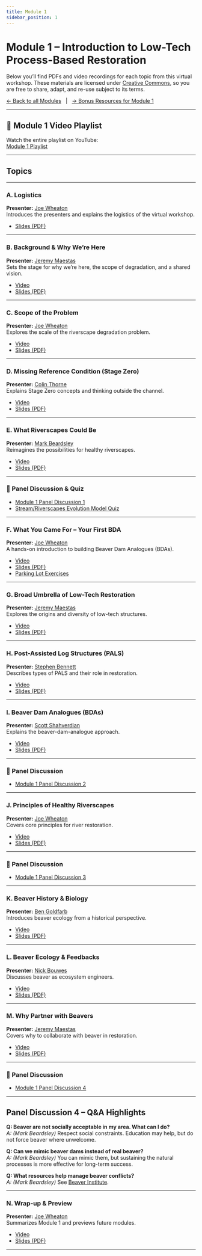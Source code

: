 ```yaml
---
title: Module 1
sidebar_position: 1
---
```


# Module 1 – Introduction to Low-Tech Process-Based Restoration

Below you’ll find PDFs and video recordings for each topic from this virtual workshop. These materials are licensed under [Creative Commons](https://creativecommons.org/), so you are free to share, adapt, and re-use subject to its terms.

[← Back to all Modules](/resources/Topics/) &nbsp; | &nbsp; [→ Bonus Resources for Module 1](/resources/Topics/01_Overview/)

---

## 🎥 Module 1 Video Playlist

Watch the entire playlist on YouTube:  
[Module 1 Playlist](https://www.youtube.com/playlist?list=PLjhZYBVnXmga114fdPTOzh60t8lDUm_Mi)

---

## Topics

---

### A. Logistics

**Presenter:** [Joe Wheaton](/workshops/2020/SGI/#instruction-team)  
Introduces the presenters and explains the logistics of the virtual workshop.

- [Slides (PDF)](https://s3-us-west-2.amazonaws.com/etalweb.joewheaton.org/RestorationConsortium/Workshops/2020/SGI/Materials/Moudle1/01_A_Logistics.pdf)

---

### B. Background & Why We’re Here

**Presenter:** [Jeremy Maestas](/workshops/2020/SGI/#instruction-team)  
Sets the stage for why we’re here, the scope of degradation, and a shared vision.

- [Video](https://www.youtube.com/watch?v=pTGj84HeDvg)  
- [Slides (PDF)](https://s3-us-west-2.amazonaws.com/etalweb.joewheaton.org/RestorationConsortium/Workshops/2020/SGI/Materials/Moudle1/01_B_LowTech_Background%26Purpose.pdf)

---

### C. Scope of the Problem

**Presenter:** [Joe Wheaton](/workshops/2020/SGI/#instruction-team)  
Explores the scale of the riverscape degradation problem.

- [Video](https://www.youtube.com/watch?v=GnM52tj1BbI)  
- [Slides (PDF)](https://s3-us-west-2.amazonaws.com/etalweb.joewheaton.org/RestorationConsortium/Workshops/2020/SGI/Materials/Moudle1/01_C_LowTech_ScopeNeed.pdf)

---

### D. Missing Reference Condition (Stage Zero)

**Presenter:** [Colin Thorne](/workshops/2020/SGI/#instruction-team)  
Explains Stage Zero concepts and thinking outside the channel.

- [Video](https://www.youtube.com/watch?v=lSMl-8Mh0Iw)  
- [Slides (PDF)](https://s3-us-west-2.amazonaws.com/etalweb.joewheaton.org/RestorationConsortium/Workshops/2020/SGI/Materials/Moudle1/01_D_Missing_ReferenceCondition_print.pdf)

---

### E. What Riverscapes Could Be

**Presenter:** [Mark Beardsley](/workshops/2020/SGI/#instruction-team)  
Reimagines the possibilities for healthy riverscapes.

- [Video](https://www.youtube.com/watch?v=nMGmkIl6gVI)  
- [Slides (PDF)](https://s3-us-west-2.amazonaws.com/etalweb.joewheaton.org/RestorationConsortium/Workshops/2020/SGI/Materials/Moudle1/01_E_WhatRiverscapesCouldBepdf.pdf)

---

### 🎤 Panel Discussion & Quiz

- [Module 1 Panel Discussion 1](https://youtu.be/rGe5W8-PwlM)  
- [Stream/Riverscapes Evolution Model Quiz](/resources/Topics/01_Overview/sem)

---

### F. What You Came For – Your First BDA

**Presenter:** [Joe Wheaton](/workshops/2020/SGI/#instruction-team)  
A hands-on introduction to building Beaver Dam Analogues (BDAs).

- [Video](https://www.youtube.com/watch?v=WMVk1aiINW8)  
- [Slides (PDF)](https://s3-us-west-2.amazonaws.com/etalweb.joewheaton.org/RestorationConsortium/Workshops/2020/SGI/Materials/Moudle1/01_F_ParkingLotBDA.pdf)  
- [Parking Lot Exercises](/resources/Topics/01_Overview/parkinglot)

---

### G. Broad Umbrella of Low-Tech Restoration

**Presenter:** [Jeremy Maestas](/workshops/2020/SGI/#instruction-team)  
Explores the origins and diversity of low-tech structures.

- [Video](https://www.youtube.com/watch?v=x4LogsoQEn0)  
- [Slides (PDF)](https://s3-us-west-2.amazonaws.com/etalweb.joewheaton.org/RestorationConsortium/Workshops/2020/SGI/Materials/Moudle1/01_G_LowTechApproaches_Overview.pdf)

---

### H. Post-Assisted Log Structures (PALS)

**Presenter:** [Stephen Bennett](/workshops/2020/SGI/#instruction-team)  
Describes types of PALS and their role in restoration.

- [Video](https://www.youtube.com/watch?v=uMuV7xfXoTw)  
- [Slides (PDF)](https://s3-us-west-2.amazonaws.com/etalweb.joewheaton.org/RestorationConsortium/Workshops/2020/SGI/Materials/Moudle1/01_H_LowTechApproaches_PALS.pdf)

---

### I. Beaver Dam Analogues (BDAs)

**Presenter:** [Scott Shahverdian](/workshops/2020/SGI/#instruction-team)  
Explains the beaver-dam-analogue approach.

- [Video](https://www.youtube.com/watch?v=kMo9V32Gv3o)  
- [Slides (PDF)](https://s3-us-west-2.amazonaws.com/etalweb.joewheaton.org/RestorationConsortium/Workshops/2020/SGI/Materials/Moudle1/01_I_LowTechApproaches_BDAS.pdf)

---

### 🎤 Panel Discussion

- [Module 1 Panel Discussion 2](https://youtu.be/Zd8jjMyIMsY)

---

### J. Principles of Healthy Riverscapes

**Presenter:** [Joe Wheaton](/workshops/2020/SGI/#instruction-team)  
Covers core principles for river restoration.

- [Video](https://www.youtube.com/watch?v=v5gZQDEXlxQ)  
- [Slides (PDF)](https://s3-us-west-2.amazonaws.com/etalweb.joewheaton.org/RestorationConsortium/Workshops/2020/SGI/Materials/Moudle1/01_J_Principles.pdf)

---

### 🎤 Panel Discussion

- [Module 1 Panel Discussion 3](https://youtu.be/ArJ2SuiCyyo)

---

### K. Beaver History & Biology

**Presenter:** [Ben Goldfarb](/workshops/2020/SGI/#instruction-team)  
Introduces beaver ecology from a historical perspective.

- [Video](https://www.youtube.com/watch?v=nl7_zi2844g)  
- [Slides (PDF)](https://s3-us-west-2.amazonaws.com/etalweb.joewheaton.org/RestorationConsortium/Workshops/2020/SGI/Materials/Moudle1/01_K_Beaver_Goldfarb.pdf)

---

### L. Beaver Ecology & Feedbacks

**Presenter:** [Nick Bouwes](/workshops/2020/SGI/#instruction-team)  
Discusses beaver as ecosystem engineers.

- [Video](https://www.youtube.com/watch?v=lwd7syUKh4c)  
- [Slides (PDF)](https://s3-us-west-2.amazonaws.com/etalweb.joewheaton.org/RestorationConsortium/Workshops/2020/SGI/Materials/Moudle1/01_L_Beaver.pdf)

---

### M. Why Partner with Beavers

**Presenter:** [Jeremy Maestas](/workshops/2020/SGI/#instruction-team)  
Covers why to collaborate with beaver in restoration.

- [Video](https://www.youtube.com/watch?v=v8_EU3ZVH6A)  
- [Slides (PDF)](https://s3-us-west-2.amazonaws.com/etalweb.joewheaton.org/RestorationConsortium/Workshops/2020/SGI/Materials/Moudle1/01_M_Beaver_WrapUp.pdf)

---

### 🎤 Panel Discussion

- [Module 1 Panel Discussion 4](https://youtu.be/nxDTnL56Ass)

---

## Panel Discussion 4 – Q&A Highlights

**Q: Beaver are not socially acceptable in my area. What can I do?**  
*A: (Mark Beardsley)* Respect social constraints. Education may help, but do not force beaver where unwelcome.

**Q: Can we mimic beaver dams instead of real beaver?**  
*A: (Mark Beardsley)* You can mimic them, but sustaining the natural processes is more effective for long-term success.

**Q: What resources help manage beaver conflicts?**  
*A: (Mark Beardsley)* See [Beaver Institute](https://www.beaverinstitute.org).

---

### N. Wrap-up & Preview

**Presenter:** [Joe Wheaton](/workshops/2020/SGI/#instruction-team)  
Summarizes Module 1 and previews future modules.

- [Video](https://www.youtube.com/watch?v=O692jZohAnI)  
- [Slides (PDF)](https://s3-us-west-2.amazonaws.com/etalweb.joewheaton.org/RestorationConsortium/Workshops/2020/SGI/Materials/Moudle1/01_N_Synthesis.pdf)

---

